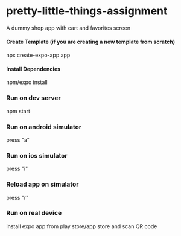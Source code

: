 # pretty-little-things-assignment

A dummy shop app with cart and favorites screen

#### Create Template (if you are creating a new template from scratch)

npx create-expo-app app

#### Install Dependencies

npm/expo install

### Run on dev server

npm start

### Run on android simulator

press "a"

### Run on ios simulator

press "i"

### Reload app on simulator

press "r"

### Run on real device

install expo app from play store/app store and scan QR code
